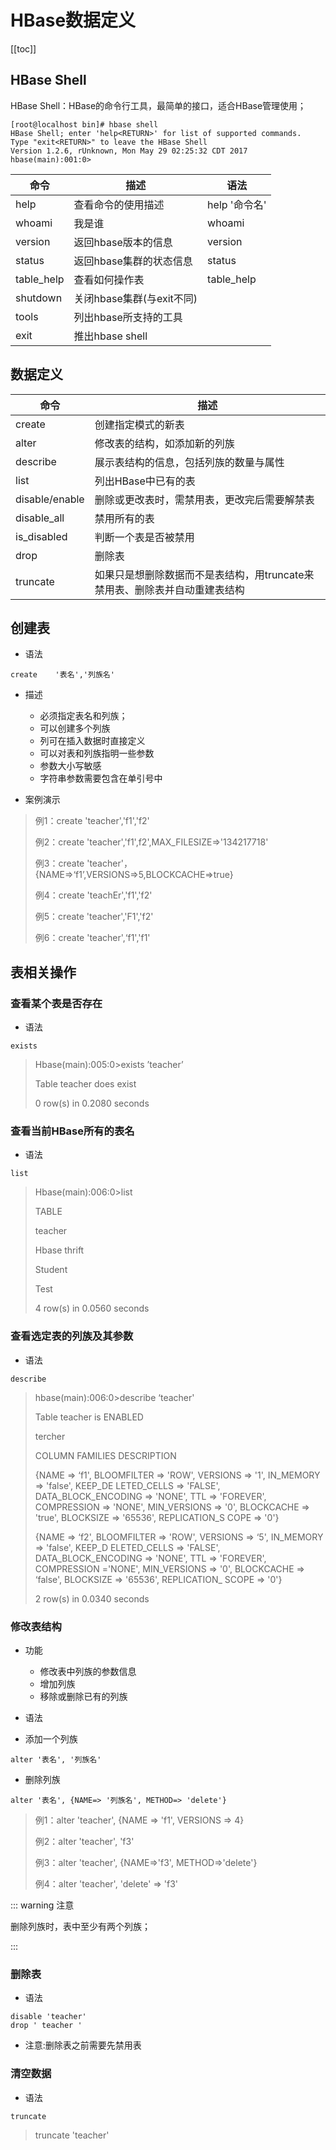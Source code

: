 # HBase数据定义

[[toc]]

## HBase Shell

HBase Shell：HBase的命令行工具，最简单的接口，适合HBase管理使用； 

```shell
[root@localhost bin]# hbase shell
HBase Shell; enter 'help<RETURN>' for list of supported commands.
Type "exit<RETURN>" to leave the HBase Shell
Version 1.2.6, rUnknown, Mon May 29 02:25:32 CDT 2017
hbase(main):001:0>
```

| 命令       | 描述                      | 语法          |
| ---------- | ------------------------- | ------------- |
| help       | 查看命令的使用描述        | help '命令名' |
| whoami     | 我是谁                    | whoami        |
| version    | 返回hbase版本的信息       | version       |
| status     | 返回hbase集群的状态信息   | status        |
| table_help | 查看如何操作表            | table_help    |
| shutdown   | 关闭hbase集群(与exit不同) |               |
| tools      | 列出hbase所支持的工具     |               |
| exit       | 推出hbase shell           |               |

## 数据定义

| 命令           | 描述                                                         |
| -------------- | ------------------------------------------------------------ |
| create         | 创建指定模式的新表                                           |
| alter          | 修改表的结构，如添加新的列族                                 |
| describe       | 展示表结构的信息，包括列族的数量与属性                       |
| list           | 列出HBase中已有的表                                          |
| disable/enable | 删除或更改表时，需禁用表，更改完后需要解禁表                 |
| disable_all    | 禁用所有的表                                                 |
| is_disabled    | 判断一个表是否被禁用                                         |
| drop           | 删除表                                                       |
| truncate       | 如果只是想删除数据而不是表结构，用truncate来禁用表、删除表并自动重建表结构 |

## 创建表

+ 语法

```shell
create    '表名','列族名'
```

+ 描述
  + 必须指定表名和列族；
  + 可以创建多个列族
  + 列可在插入数据时直接定义
  + 可以对表和列族指明一些参数
  + 参数大小写敏感
  + 字符串参数需要包含在单引号中

+ 案例演示

> 例1：create 'teacher','f1','f2'
>
> 例2：create 'teacher','f1',f2',MAX_FILESIZE=>'134217718'
>
> 例3：create 'teacher'，{NAME=>‘f1’,VERSIONS=>5,BLOCKCACHE=>true}
>
> 例4：create 'teachEr','f1','f2'
>
> 例5：create 'teacher','F1','f2'
>
> 例6：create 'teacher',‘f1','f1'

## 表相关操作

### 查看某个表是否存在

+ 语法

```shell
exists
```

> Hbase(main):005:0>exists  ’teacher’
>
> Table teacher does exist
>
> 0 row(s) in 0.2080 seconds

### 查看当前HBase所有的表名

+ 语法

```shell
list
```

> Hbase(main):006:0>list
>
> TABLE
>
> teacher
>
> Hbase thrift
>
> Student
>
> Test
>
> 4 row(s) in 0.0560 seconds

### 查看选定表的列族及其参数

+ 语法

```shell
describe
```

> hbase(main):006:0>describe ‘teacher'
>
> Table teacher is ENABLED                                                               
>
> tercher                                                                                
>
> COLUMN FAMILIES DESCRIPTION                                                            
>
> {NAME => ‘f1', BLOOMFILTER => 'ROW', VERSIONS => '1', IN_MEMORY => 'false', KEEP_DE
> LETED_CELLS => 'FALSE', DATA_BLOCK_ENCODING => 'NONE', TTL => 'FOREVER', COMPRESSION =>
>  'NONE', MIN_VERSIONS => '0', BLOCKCACHE => 'true', BLOCKSIZE => '65536', REPLICATION_S
> COPE => '0'}                                                                           
>
> {NAME => ‘f2', BLOOMFILTER => 'ROW', VERSIONS => ‘5', IN_MEMORY => 'false', KEEP_D
> ELETED_CELLS => 'FALSE', DATA_BLOCK_ENCODING => 'NONE', TTL => 'FOREVER', COMPRESSION ='NONE', MIN_VERSIONS => '0', BLOCKCACHE => ‘false', BLOCKSIZE => '65536', REPLICATION_
> SCOPE => '0'}                                                                                      
>
> 2 row(s) in 0.0340 seconds

### 修改表结构

+ 功能
  + 修改表中列族的参数信息
  + 增加列族
  + 移除或删除已有的列族

+ 语法
+ 添加一个列族	

```shell
alter '表名', '列族名'
```

+ 删除列族

```shell
alter '表名', {NAME=> '列族名', METHOD=> 'delete'}
```

> 例1：alter 'teacher', {NAME => 'f1', VERSIONS => 4}
>
> 例2：alter  'teacher', 'f3'
>
> 例3：alter  'teacher', {NAME=>'f3', METHOD=>'delete'}
>
> 例4：alter  'teacher', 'delete' => 'f3'

::: warning 注意

删除列族时，表中至少有两个列族；

:::

### 删除表

+ 语法

```shell
disable 'teacher'
drop ' teacher '
```

+ 注意:删除表之前需要先禁用表

### 清空数据

+ 语法

```shell
truncate
```

> truncate 'teacher'

